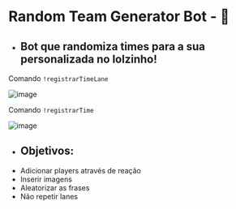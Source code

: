 # Random Team Generator Bot - 🤖
* <h2> Bot que randomiza times para a sua personalizada no lolzinho! </h2>

Comando `!registrarTimeLane`

![image](https://cdn.discordapp.com/attachments/975993751455559680/976188465521770557/rounded-in-photoretrica_2.png)

Comando `!registrarTime`

![image](https://cdn.discordapp.com/attachments/975993751455559680/976189072152358912/rounded-in-photoretrica_3.png)

* <h2> Objetivos: </h2>
* Adicionar players através de reação
* Inserir imagens
* Aleatorizar as frases
* Não repetir lanes
